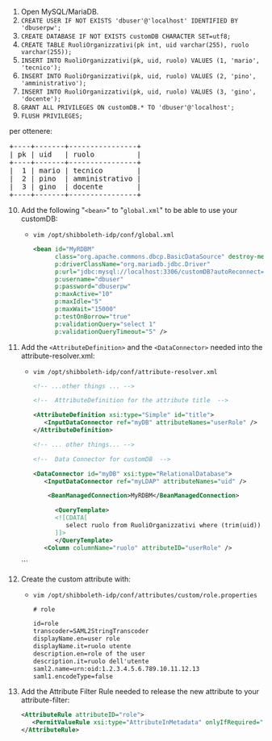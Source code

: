 1) Open MySQL/MariaDB.
2) `CREATE USER IF NOT EXISTS 'dbuser'@'localhost' IDENTIFIED BY 'dbuserpw';`
3) `CREATE DATABASE IF NOT EXISTS customDB CHARACTER SET=utf8;`
4) `CREATE TABLE RuoliOrganizzativi(pk int, uid varchar(255), ruolo varchar(255));`
5) `INSERT INTO RuoliOrganizzativi(pk, uid, ruolo) VALUES (1, 'mario', 'tecnico');`
6) `INSERT INTO RuoliOrganizzativi(pk, uid, ruolo) VALUES (2, 'pino', 'amministrativo');`
7) `INSERT INTO RuoliOrganizzativi(pk, uid, ruolo) VALUES (3, 'gino', 'docente');`
8) `GRANT ALL PRIVILEGES ON customDB.* TO 'dbuser'@'localhost';`
9) `FLUSH PRIVILEGES;`

per ottenere:
<pre>
+----+-------+----------------+
| pk | uid   | ruolo          |
+----+-------+----------------+
|  1 | mario | tecnico        |
|  2 | pino  | amministrativo |
|  3 | gino  | docente        |
+----+-------+----------------+
</pre>

10) Add the following "`<bean>`" to "`global.xml`" to be able to use your customDB:

    * `vim /opt/shibboleth-idp/conf/global.xml`
    
      ```xml
      <bean id="MyRDBM"
            class="org.apache.commons.dbcp.BasicDataSource" destroy-method="close" lazy-init="true"
            p:driverClassName="org.mariadb.jdbc.Driver"
            p:url="jdbc:mysql://localhost:3306/customDB?autoReconnect=true"
            p:username="dbuser"
            p:password="dbuserpw"
            p:maxActive="10"
            p:maxIdle="5"
            p:maxWait="15000"
            p:testOnBorrow="true"
            p:validationQuery="select 1"
            p:validationQueryTimeout="5" />
      ```

11) Add the `<AttributeDefinition>` and the `<DataConnector>` needed into the attribute-resolver.xml:

    * `vim /opt/shibboleth-idp/conf/attribute-resolver.xml`
    
      ```xml
      <!-- ...other things ... -->

      <!--  AttributeDefinition for the attribute title  -->

      <AttributeDefinition xsi:type="Simple" id="title">
         <InputDataConnector ref="myDB" attributeNames="userRole" />
      </AttributeDefinition>

      <!-- ... other things... -->

      <!--  Data Connector for customDB  -->

      <DataConnector id="myDB" xsi:type="RelationalDatabase">
         <InputDataConnector ref="myLDAP" attributeNames="uid" />

	      <BeanManagedConnection>MyRDBM</BeanManagedConnection>

            <QueryTemplate>
            <![CDATA[
               select ruolo from RuoliOrganizzativi where (trim(uid)) = trim('$uid[0]')
            ]]>
            </QueryTemplate>
         <Column columnName="ruolo" attributeID="userRole" />
     </DataConnector>
      ```
 
12) Create the custom attribute with:
    * `vim /opt/shibboleth-idp/conf/attributes/custom/role.properties`
    
      ```xml
      # role

      id=role
      transcoder=SAML2StringTranscoder
      displayName.en=user role
      displayName.it=ruolo utente
      description.en=role of the user
      description.it=ruolo dell'utente
      saml2.name=urn:oid:1.2.3.4.5.6.789.10.11.12.13
      saml1.encodeType=false
      ```

13) Add the Attribute Filter Rule needed to release the new attribute to your attribute-filter:

    ```xml
    <AttributeRule attributeID="role">
       <PermitValueRule xsi:type="AttributeInMetadata" onlyIfRequired="true" />
    </AttributeRule>
    ```
